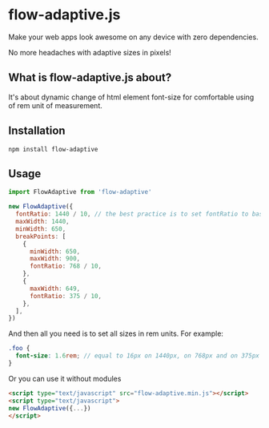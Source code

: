 # flow-adaptive.js

Make your web apps look awesome on any device with zero dependencies.

No more headaches with adaptive sizes in pixels!

## What is flow-adaptive.js about?

It's about dynamic change of html element font-size for comfortable using of rem
unit of measurement. 

## Installation

`npm install flow-adaptive`

## Usage

```javascript
import FlowAdaptive from 'flow-adaptive'

new FlowAdaptive({
  fontRatio: 1440 / 10, // the best practice is to set fontRatio to base layout width / 10
  maxWidth: 1440,
  minWidth: 650,
  breakPoints: [
    {
      minWidth: 650,
      maxWidth: 900,
      fontRatio: 768 / 10,
    },
    {
      maxWidth: 649,
      fontRatio: 375 / 10,
    },
  ],
})
```

And then all you need is to set all sizes in rem units. For example: 

```scss
.foo {
  font-size: 1.6rem; // equal to 16px on 1440px, on 768px and on 375px screen width 
}
```

Or you can use it without modules

```html
<script type="text/javascript" src="flow-adaptive.min.js"></script>
<script type="text/javascript">
new FlowAdaptive({...})
</script>
```
